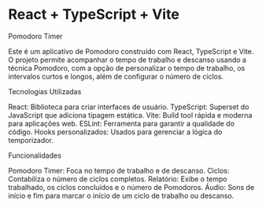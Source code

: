 # React + TypeScript + Vite

Pomodoro Timer

Este é um aplicativo de Pomodoro construído com React, TypeScript e Vite. O projeto permite acompanhar o tempo de trabalho e descanso usando a técnica Pomodoro, com a opção de personalizar o tempo de trabalho, os intervalos curtos e longos, além de configurar o número de ciclos.

Tecnologias Utilizadas

React: Biblioteca para criar interfaces de usuário.
TypeScript: Superset do JavaScript que adiciona tipagem estática.
Vite: Build tool rápida e moderna para aplicações web.
ESLint: Ferramenta para garantir a qualidade do código.
Hooks personalizados: Usados para gerenciar a lógica do temporizador.

Funcionalidades

Pomodoro Timer: Foca no tempo de trabalho e de descanso.
Ciclos: Contabiliza o número de ciclos completos.
Relatório: Exibe o tempo trabalhado, os ciclos concluídos e o número de Pomodoros.
Áudio: Sons de início e fim para marcar o início de um ciclo de trabalho ou descanso.

